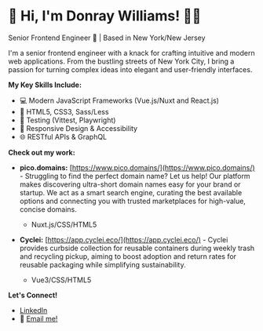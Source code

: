 # 👋 Hi, I'm Donray Williams! 👨‍💻

Senior Frontend Engineer 🚀 | Based in New York/New Jersey

I'm a senior frontend engineer with a knack for crafting intuitive and modern web applications. From the bustling streets of New York City, I bring a passion for turning complex ideas into elegant and user-friendly interfaces.

**My Key Skills Include:**

* 💻 Modern JavaScript Frameworks (Vue.js/Nuxt and React.js)
* 🎨 HTML5, CSS3, Sass/Less
* 🧪 Testing (Vittest, Playwright)
* 📱 Responsive Design & Accessibility
* 🌐 RESTful APIs & GraphQL

**Check out my work:**

* **pico.domains:** [https://www.pico.domains/](https://www.pico.domains/) - Struggling to find the perfect domain name? Let us help! Our platform makes discovering ultra-short domain names easy for your brand or startup. We act as a smart search engine, curating the best available options and connecting you with trusted marketplaces for high-value, concise domains.
  * Nuxt.js/CSS/HTML5

* **Cyclei:** [https://app.cyclei.eco/](https://app.cyclei.eco/) - Cyclei provides curbside collection for reusable containers during weekly trash and recycling pickup, aiming to boost adoption and return rates for reusable packaging while simplifying sustainability.
  * Vue3/CSS/HTML5 

**Let's Connect!**

* [LinkedIn](https://www.linkedin.com/in/donrayxwilliams/)
* 📧 <a href="mailto:donrayxwilliams@gmail.com">Email me!</a>
